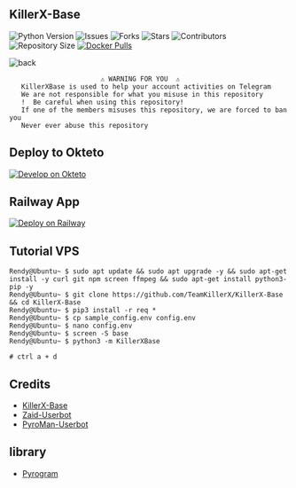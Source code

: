 ## KillerX-Base

![Python Version](https://img.shields.io/badge/python-3.9-green?style=for-the-badge&logo=appveyor)
![Issues](https://img.shields.io/github/issues/TeamKillerX/KillerX-Base?style=for-the-badge&logo=appveyor)
![Forks](https://img.shields.io/github/forks/TeamKillerX/KillerX-Base?style=for-the-badge&logo=appveyor)
![Stars](https://img.shields.io/github/stars/TeamKillerX/KillerX-Base?style=for-the-badge&logo=appveyor)
![Contributors](https://img.shields.io/github/contributors/TeamKillerX/KillerX-Base?style=for-the-badge&logo=appveyor)
![Repository Size](https://img.shields.io/github/repo-size/TeamKillerX/KillerX-Base?style=for-the-badge&logo=appveyor)
[![Docker Pulls](https://img.shields.io/docker/pulls/rendyprojects/python)](https://hub.docker.com/r/rendyprojects/python/tags)

![back](https://user-images.githubusercontent.com/90479255/178405323-34f4af0b-5c1e-4822-b0d6-eb578e30ff54.png)
```
️                       ⚠️ WARNING FOR YOU ️ ️⚠️
   KillerXBase is used to help your account activities on Telegram
   We are not responsible for what you misuse in this repository
   !  Be careful when using this repository!
   If one of the members misuses this repository, we are forced to ban you
   Never ever abuse this repository
``` 
## Deploy to Okteto
[![Develop on Okteto](https://okteto.com/develop-okteto.svg)](https://cloud.okteto.com/deploy?repository=https://github.com/TeamKillerX/KillerX-Base)

## Railway App
[![Deploy on Railway](https://railway.app/button.svg)](https://railway.app/new/template/9Me5Kj?referralCode=NzLfjZ)

## Tutorial VPS
```console
Rendy@Ubuntu~ $ sudo apt update && sudo apt upgrade -y && sudo apt-get install -y curl git npm screen ffmpeg && sudo apt-get install python3-pip -y
Rendy@Ubuntu~ $ git clone https://github.com/TeamKillerX/KillerX-Base && cd KillerX-Base
Rendy@Ubuntu~ $ pip3 install -r req *
Rendy@Ubuntu~ $ cp sample_config.env config.env
Rendy@Ubuntu~ $ nano config.env
Rendy@Ubuntu~ $ screen -S base 
Rendy@Ubuntu~ $ python3 -m KillerXBase

# ctrl a + d 
```
## Credits
- [KillerX-Base](https://github.com/TeamKillerX/KillerX-Base)
- [Zaid-Userbot](https://github.com/ITZ-ZAID/ZAID-USERBOT)
- [PyroMan-Userbot](https://github.com/mrismanaziz/PyroMan-Userbot)

## library 
- [Pyrogram](https://github.com/pyrogram)
